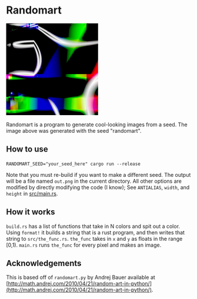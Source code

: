 # Randomart

![seed: "randomart"](https://raw.githubusercontent.com/shelvacu/randomart/master/randomart-250x250.png)

Randomart is a program to generate cool-looking images from a seed. The image above was generated with the seed "randomart".

## How to use

`RANDOMART_SEED="your_seed_here" cargo run --release`

Note that you must re-build if you want to make a different seed. The output will be a file named `out.png` in the current directory. All other options are modified by directly modifying the code (I know); See `ANTIALIAS`, `width`, and `height` in [src/main.rs](https://github.com/shelvacu/randomart/blob/master/src/main.rs).

## How it works

`build.rs` has a list of functions that take in N colors and spit out a color. Using `format!` it builds a string that is a rust program, and then writes that string to `src/the_func.rs`. `the_func` takes in `x` and `y` as floats in the range [0,1). `main.rs` runs `the_func` for every pixel and makes an image.

## Acknowledgements

This is based off of `randomart.py` by Andrej Bauer available at [http://math.andrej.com/2010/04/21/random-art-in-python/](http://math.andrej.com/2010/04/21/random-art-in-python/).
